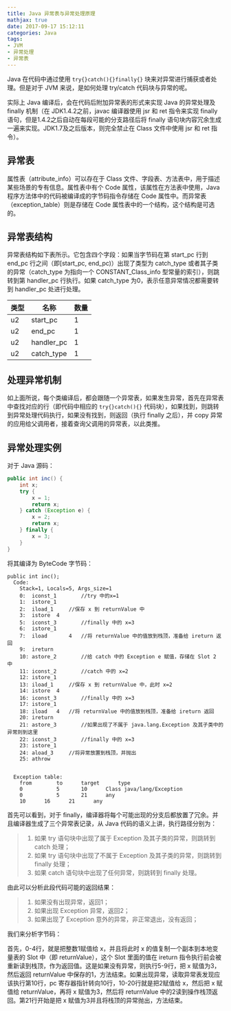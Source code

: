 ```yaml
---
title: Java 异常表与异常处理原理
mathjax: true
date: 2017-09-17 15:12:11
categories: Java
tags:
- JVM
- 异常处理
- 异常表
---
```


Java 在代码中通过使用 `try{}catch(){}finally{}` 块来对异常进行捕获或者处理。但是对于 JVM 来说，是如何处理 try/catch 代码块与异常的呢。

实际上 Java 编译后，会在代码后附加异常表的形式来实现 Java 的异常处理及 finally 机制（在 JDK1.4.2之前，javac 编译器使用 jsr 和 ret 指令来实现 finally 语句，但是1.4.2之后自动在每段可能的分支路径后将 finally 语句块内容冗余生成一遍来实现。JDK1.7及之后版本，则完全禁止在 Class 文件中使用 jsr 和 ret 指令）。

## 异常表

属性表（attribute_info）可以存在于 Class 文件、字段表、方法表中，用于描述某些场景的专有信息。属性表中有个 Code 属性，该属性在方法表中使用，Java 程序方法体中的代码被编译成的字节码指令存储在 Code 属性中。而异常表（exception_table）则是存储在 Code 属性表中的一个结构，这个结构是可选的。

## 异常表结构

异常表结构如下表所示。它包含四个字段：如果当字节码在第 start_pc 行到 end_pc 行之间（即[start_pc, end_pc)）出现了类型为 catch_type 或者其子类的异常（catch_type 为指向一个 CONSTANT_Class_info 型常量的索引），则跳转到第 handler_pc 行执行。如果 catch_type 为0，表示任意异常情况都需要转到 handler_pc 处进行处理。

| 类型 | 名称 | 数量 |
| --- | --- | --- |
| u2 | start_pc | 1 |
| u2 | end_pc | 1 |
| u2 | handler_pc | 1 |
| u2 | catch_type | 1 |

## 处理异常机制

如上面所说，每个类编译后，都会跟随一个异常表，如果发生异常，首先在异常表中查找对应的行（即代码中相应的 `try{}catch(){}` 代码块），如果找到，则跳转到异常处理代码执行，如果没有找到，则返回（执行 finally 之后），并 copy 异常的应用给父调用者，接着查询父调用的异常表，以此类推。

## 异常处理实例

对于 Java 源码：

```java
public int inc() {
    int x;
    try {
        x = 1;
        return x;
    } catch (Exception e) {
        x = 2;
        return x;
    } finally {
        x = 3;
    }
}
```

将其编译为 ByteCode 字节码：

```bytecode
public int inc();
  Code:
    Stack=1, Locals=5, Args_size=1
    0:	iconst_1		//try 中的x=1
    1:	istore_1
    2:	iload_1		//保存 x 到 returnValue 中
    3:	istore	4
    5:	iconst_3		//finally 中的 x=3
    6:	istore_1
    7: 	iload		4	//将 returnValue 中的值放到栈顶，准备给 ireturn 返回
    9:	ireturn
    10:	astore_2		//给 catch 中的 Exception e 赋值，存储在 Slot 2 中
    11:	iconst_2		//catch 中的 x=2
    12:	istore_1
    13:	iload_1		//保存 x 到 returnValue 中，此时 x=2
    14:	istore	4
    16:	iconst_3		//finally 中的 x=3
    17:	istore_1
    18:	iload	4	//将 returnValue 中的值放到栈顶，准备给 ireturn 返回
    20:	ireturn
    21:	astore_3		//如果出现了不属于 java.lang.Exception 及其子类中的异常则到这里
    22:	iconst_3		//finally 中的 x=3
    23:	istore_1
    24:	aload_3		//将异常放置到栈顶，并抛出
    25:	athrow
    
    
  Exception table:
    from		to		target		type
    0			5		10		Class java/lang/Exception
    0			5		21		any
    10		16		21		any
```

首先可以看到，对于 finally，编译器将每个可能出现的分支后都放置了冗余。并且编译器生成了三个异常表记录，从 Java 代码的语义上讲，执行路径分别为：

> 1. 如果 try 语句块中出现了属于 Exception 及其子类的异常，则跳转到 catch 处理；
> 2. 如果 try 语句块中出现了不属于 Exception 及其子类的异常，则跳转到 finally 处理；
> 3. 如果 catch 语句块中出现了任何异常，则跳转到 finally 处理。

由此可以分析此段代码可能的返回结果：

> 1. 如果没有出现异常，返回1；
> 2. 如果出现 Exception 异常，返回2；
> 3. 如果出现了 Exception 意外的异常，非正常退出，没有返回；

我们来分析字节码：

首先，0-4行，就是把整数1赋值给 x，并且将此时 x 的值复制一个副本到本地变量表的 Slot 中（即 returnValue），这个 Slot 里面的值在 ireturn 指令执行前会被重新读到栈顶，作为返回值。这是如果没有异常，则执行5-9行，把 x 赋值为3，然后返回 returnValue 中保存的1，方法结束。如果出现异常，读取异常表发现应该执行第10行，pc 寄存器指针转向10行，10-20行就是把2赋值给 x，然后把 x 赋值给 returnValue，再将 x 赋值为3，然后将 returnValue 中的2读到操作栈顶返回。第21行开始是把 x 赋值为3并且将栈顶的异常抛出，方法结束。








